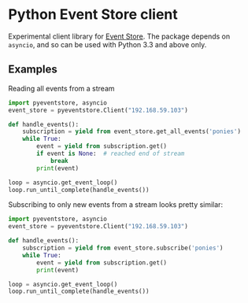 # Python Event Store client

Experimental client library for [Event Store][1]. The package depends on
`asyncio`, and so can be used with Python 3.3 and above only.

[1]: https://geteventstore.com/

## Examples

Reading all events from a stream

```python
import pyeventstore, asyncio
event_store = pyeventstore.Client("192.168.59.103")

def handle_events():
    subscription = yield from event_store.get_all_events('ponies')
    while True:
        event = yield from subscription.get()
        if event is None:  # reached end of stream
            break
        print(event)

loop = asyncio.get_event_loop()
loop.run_until_complete(handle_events())
```

Subscribing to only new events from a stream looks pretty similar:

```python
import pyeventstore, asyncio
event_store = pyeventstore.Client("192.168.59.103")

def handle_events():
    subscription = yield from event_store.subscribe('ponies')
    while True:
        event = yield from subscription.get()
        print(event)

loop = asyncio.get_event_loop()
loop.run_until_complete(handle_events())
```
